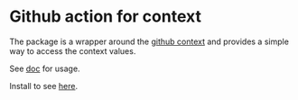 # Github action for context

The package is a wrapper around the [github context](https://docs.github.com/en/actions/reference/context-and-expression-syntax-for-github-actions#github-context)
and provides a simple way to access the context values.

See [doc](https://pub.dev/documentation/github_action_context/latest) for usage.

Install to see [here](https://pub.flutter-io.cn/packages/github_action_context/install).
